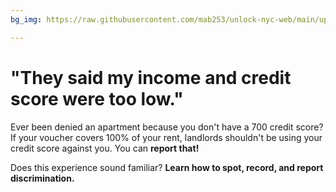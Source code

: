 ```yaml
---
bg_img: https://raw.githubusercontent.com/mab253/unlock-nyc-web/main/uploads/:filename:/storytelling_website.png

---
```

# "They said my income and credit score were too low."

Ever been denied an apartment because you don't have a 700 credit score? If your voucher covers 100% of your rent, landlords shouldn't be using your credit score against you. You can **report that!**

Does this experience sound familiar? **Learn how to spot, record, and report discrimination.**